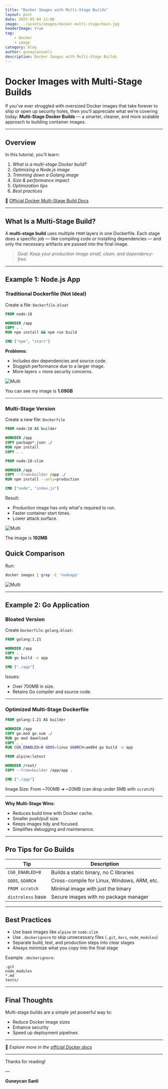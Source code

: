 ```yaml
---
title: "Docker Images with Multi-Stage Builds"
layout: post
date: 2025-05-04 11:00
image: ../assets/images/docker-multi-stage/main.jpg
headerImage: true
tag:
    - docker
    - image
category: blog
author: guneycansanli
description: Docker Images with Multi-Stage Builds 
---
```


# Docker Images with Multi-Stage Builds 

If you’ve ever struggled with oversized Docker images that take forever to ship or open up security holes, then you’ll appreciate what we’re covering today: **Multi-Stage Docker Builds** — a smarter, cleaner, and more scalable approach to building container images.

---

##  Overview

In this tutorial, you'll learn:

1. *What is a multi-stage Docker build?*  
2. *Optimizing a Node.js image*  
3. *Trimming down a Golang image*  
4. *Size & performance impact*  
5. *Optimization tips*  
6. *Best practices*

🔗 [Official Docker Multi-Stage Build Docs](https://docs.docker.com/develop/develop-images/multistage-build/)

---

## What Is a Multi-Stage Build?

A **multi-stage build** uses multiple `FROM` layers in one Dockerfile. Each stage does a specific job — like compiling code or installing dependencies — and only the necessary artifacts are passed into the final image.

> *Goal: Keep your production image small, clean, and dependency-free.*

---

## Example 1: Node.js App

### Traditional Dockerfile (Not Ideal)

Create a file: `Dockerfile.bloat`

```dockerfile
FROM node:18

WORKDIR /app
COPY . .
RUN npm install && npm run build

CMD ["npm", "start"]
```

**Problems:**

- Includes dev dependencies and source code.
- Sluggish performance due to a larger image.
- More layers = more security concerns.


![Multi][1]

You can see my image is **1.09GB**

---

### Multi-Stage Version

Create a new file: `Dockerfile`

```dockerfile
FROM node:18 AS builder

WORKDIR /app
COPY package*.json ./
RUN npm install
COPY . .

FROM node:18-slim

WORKDIR /app
COPY --from=builder /app ./
RUN npm install --only=production

CMD ["node", "index.js"]
```

Result:
- Production image has only what's required to run.
- Faster container start times.
- Lower attack surface.


![Multi][2]

The image is **192MB**


## Quick Comparison

Run:

```bash
docker images | grep -E 'nodeapp'
```

![Multi][3]


---

## Example 2: Go Application

### Bloated Version

Create `Dockerfile.golang.bloat`:

```dockerfile
FROM golang:1.21

WORKDIR /app
COPY . .
RUN go build -o app

CMD ["./app"]
```

Issues:
- Over 700MB in size.
- Retains Go compiler and source code.

---

### Optimized Multi-Stage Dockerfile

```dockerfile
FROM golang:1.21 AS builder

WORKDIR /app
COPY go.mod go.sum ./
RUN go mod download
COPY . .
RUN CGO_ENABLED=0 GOOS=linux GOARCH=amd64 go build -o app

FROM alpine:latest

WORKDIR /root/
COPY --from=builder /app/app .

CMD ["./app"]
```

Image Size:
From ~700MB ➜ ~20MB (can drop under 5MB with `scratch`)

---

**Why Multi-Stage Wins:**

- Reduces build time with Docker cache.
- Smaller push/pull size.
- Keeps images tidy and focused.
- Simplifies debugging and maintenance.

---

## Pro Tips for Go Builds

| Tip               | Description |
|-------------------|-------------|
| `CGO_ENABLED=0`   | Builds a static binary, no C libraries |
| `GOOS`, `GOARCH`  | Cross-compile for Linux, Windows, ARM, etc. |
| `FROM scratch`    | Minimal image with just the binary |
| `distroless` base | Secure images with no package manager |

---

## Best Practices

- Use base images like `alpine` or `node:slim`  
- Use `.dockerignore` to skip unnecessary files (`.git`, `docs`, `node_modules`)  
- Separate build, test, and production steps into clear stages  
- Always minimize what you copy into the final stage

Example `.dockerignore`:

```
.git
node_modules
*.md
tests/
```

---

## Final Thoughts

Multi-stage builds are a simple yet powerful way to:

- Reduce Docker image sizes  
- Enhance security  
- Speed up deployment pipelines  

---

🔗 _Explore more in the [official Docker docs](https://docs.docker.com/develop/develop-images/multistage-build/)_

---

Thanks for reading!

—

**Guneycan Sanli**


[1]: ../assets/images/docker-multi-stage/multi-1.jpg
[2]: ../assets/images/docker-multi-stage/multi-2.jpg
[3]: ../assets/images/docker-multi-stage/multi-3.jpg

